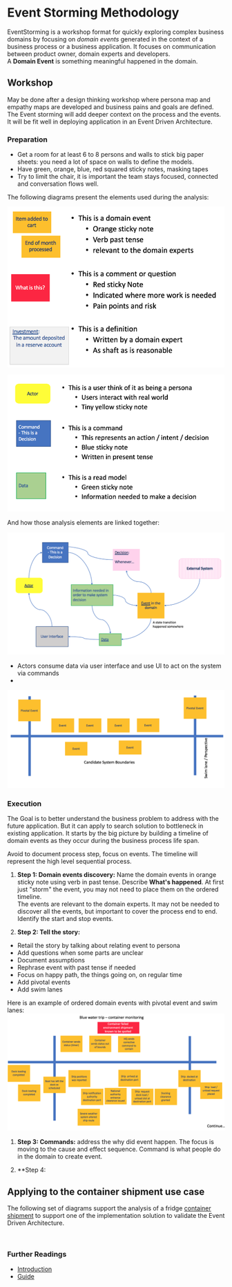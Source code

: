 # Event Storming Methodology
EventStorming is a workshop format for quickly exploring complex business domains by focusing on *domain events* generated in the context of a business process or a business application. It focuses on communication between product owner, domain experts and developers.  
A **Domain Event** is something meaningful happened in the domain.

## Workshop
May be done after a design thinking workshop where persona map and empathy maps are developed and business pains and goals are defined. The Event storming will add deeper context on the process and the events. It will be fit well in deploying application in an Event Driven Architecture.

### Preparation
* Get a room for at least 6 to 8 persons and walls to stick big paper sheets: you need a lot of space on walls to define the models.
* Have green, orange, blue, red squared sticky notes, masking tapes
* Try to limit the chair, it is important the team stays focused, connected and conversation flows well.

The following diagrams present the elements used during the analysis:

![](evt-stm-item1.png)

![](evt-stm-item2.png)

And how those analysis elements are linked together:

![](evt-stm-oneview.png)
* Actors consume data via user interface and use UI to act on the system via commands
*

![](evt-stm-pivotalevt.png)

### Execution
The Goal is to better understand the business problem to address with the future application. But it can apply to search solution to bottleneck in existing application. It starts by the big picture by building a timeline of domain events as they occur during the business process life span.

Avoid to document process step, focus on events. The timeline will represent the high level sequential process.

1. **Step 1: Domain events discovery:**
Name the domain events in orange sticky note using verb in past tense. Describe **What's happened**. At first just "storm" the event, you may not need to place them on the ordered timeline.  
The events are relevant to the domain experts.
It may not be needed to discover all the events, but important to cover the process end to end.
Identify the start and stop events.

1. **Step 2: Tell the story:**
 * Retail the story by talking about relating event to persona
 * Add questions when some parts are unclear
 * Document assumptions
 * Rephrase event with past tense if needed
 * Focus on happy path, the things going on, on regular time  
 * Add pivotal events
 * Add swim lanes  

Here is an example of ordered domain events with pivotal event and swim lanes:  
 ![](evt-timeline.png)

1. **Step 3: Commands:** address the why did event happen. The focus is moving to the cause and effect sequence. Command is what people do in the domain to create event.

1. **Step 4:


## Applying to the container shipment use case
The following set of diagrams support the analysis of a fridge [container shipment]() to support one of the implementation solution to validate the Event Driven Architecture.  

![]()

### Further Readings
* [Introduction](http://ziobrando.blogspot.com/2013/11/introducing-event-storming.html#.VbhQTn-9KK1)
* [Guide](https://www.boldare.com/blog/event-storming-guide/)

